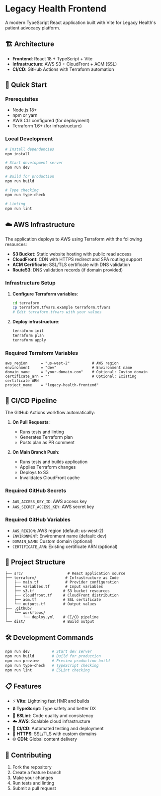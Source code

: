 # Legacy Health Frontend

A modern TypeScript React application built with Vite for Legacy Health's patient advocacy platform.

## 🏗️ Architecture

- **Frontend**: React 18 + TypeScript + Vite
- **Infrastructure**: AWS S3 + CloudFront + ACM (SSL)
- **CI/CD**: GitHub Actions with Terraform automation

## 🚀 Quick Start

### Prerequisites

- Node.js 18+
- npm or yarn
- AWS CLI configured (for deployment)
- Terraform 1.6+ (for infrastructure)

### Local Development

```bash
# Install dependencies
npm install

# Start development server
npm run dev

# Build for production
npm run build

# Type checking
npm run type-check

# Linting
npm run lint
```

## ☁️ AWS Infrastructure

The application deploys to AWS using Terraform with the following resources:

- **S3 Bucket**: Static website hosting with public read access
- **CloudFront**: CDN with HTTPS redirect and SPA routing support
- **ACM Certificate**: SSL/TLS certificate with DNS validation
- **Route53**: DNS validation records (if domain provided)

### Infrastructure Setup

1. **Configure Terraform variables**:
   ```bash
   cd terraform
   cp terraform.tfvars.example terraform.tfvars
   # Edit terraform.tfvars with your values
   ```

2. **Deploy infrastructure**:
   ```bash
   terraform init
   terraform plan
   terraform apply
   ```

### Required Terraform Variables

```hcl
aws_region      = "us-west-2"          # AWS region
environment     = "dev"                # Environment name
domain_name     = "your-domain.com"    # Optional: Custom domain
certificate_arn = ""                   # Optional: Existing certificate ARN
project_name    = "legacy-health-frontend"
```

## 🔄 CI/CD Pipeline

The GitHub Actions workflow automatically:

1. **On Pull Requests**:
   - Runs tests and linting
   - Generates Terraform plan
   - Posts plan as PR comment

2. **On Main Branch Push**:
   - Runs tests and builds application
   - Applies Terraform changes
   - Deploys to S3
   - Invalidates CloudFront cache

### Required GitHub Secrets

- `AWS_ACCESS_KEY_ID`: AWS access key
- `AWS_SECRET_ACCESS_KEY`: AWS secret key

### Required GitHub Variables

- `AWS_REGION`: AWS region (default: us-west-2)
- `ENVIRONMENT`: Environment name (default: dev)
- `DOMAIN_NAME`: Custom domain (optional)
- `CERTIFICATE_ARN`: Existing certificate ARN (optional)

## 📁 Project Structure

```
├── src/                    # React application source
├── terraform/             # Infrastructure as Code
│   ├── main.tf            # Provider configuration
│   ├── variables.tf       # Input variables
│   ├── s3.tf             # S3 bucket resources
│   ├── cloudfront.tf     # CloudFront distribution
│   ├── acm.tf            # SSL certificate
│   └── outputs.tf        # Output values
├── .github/
│   └── workflows/
│       └── deploy.yml    # CI/CD pipeline
└── dist/                 # Build output
```

## 🛠️ Development Commands

```bash
npm run dev          # Start dev server
npm run build        # Build for production
npm run preview      # Preview production build
npm run type-check   # TypeScript checking
npm run lint         # ESLint checking
```

## 📋 Features

- ⚡ **Vite**: Lightning fast HMR and builds
- 🔒 **TypeScript**: Type safety and better DX
- 🎨 **ESLint**: Code quality and consistency
- ☁️ **AWS**: Scalable cloud infrastructure
- 🚀 **CI/CD**: Automated testing and deployment
- 🔐 **HTTPS**: SSL/TLS with custom domains
- 🌐 **CDN**: Global content delivery

## 🤝 Contributing

1. Fork the repository
2. Create a feature branch
3. Make your changes
4. Run tests and linting
5. Submit a pull request
